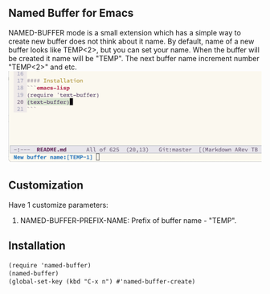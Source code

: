 ## Named Buffer for Emacs

NAMED-BUFFER mode is a small extension which has a
simple way to create new buffer does not think about it name.
By default, name of a new buffer looks like TEMP<2>, but you can set your name.
When the buffer will be created it name will be \"TEMP\". The next 
buffer name increment number \"TEMP<2>\" and etc.
![Emacs ui: named-buffer in use.](https://github.com/dkrivets/named-buffer/blob/assets/emacs_textbufer.png?raw=true)

## Customization
Have 1 customize parameters:
1. NAMED-BUFFER-PREFIX-NAME: Prefix of buffer name - "TEMP".

## Installation
```emacs-lisp
(require 'named-buffer)
(named-buffer)
(global-set-key (kbd "C-x n") #'named-buffer-create)
```
